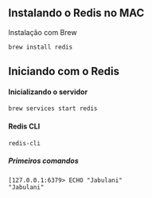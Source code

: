 ## Instalando o Redis no MAC

Instalação com Brew

````
brew install redis
````

## Iniciando com o Redis

#### Inicializando o servidor

````
brew services start redis
````

#### Redis CLI

````
redis-cli
````

##### Primeiros comandos

````
[127.0.0.1:6379> ECHO "Jabulani"
"Jabulani"
````

